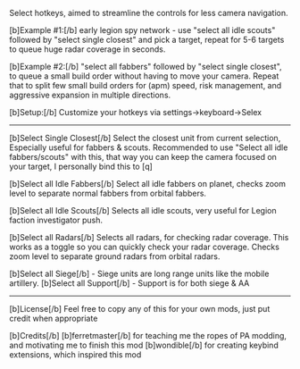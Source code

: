
Select hotkeys, aimed to streamline the controls for less camera navigation.

[b]Example #1:[/b] early legion spy network - use "select all idle scouts" followed by "select single closest" and pick a target, repeat for 5-6 targets to queue huge radar coverage in seconds.

[b]Example #2:[/b] "select all fabbers" followed by "select single closest", to queue a small build order without having to move your camera.
Repeat that to split few small build orders for (apm) speed, risk management, and aggressive expansion in multiple directions.

[b]Setup:[/b] Customize your hotkeys via settings->keyboard->Selex

----------------------

[b]Select Single Closest[/b]
Select the closest unit from current selection, Especially useful for fabbers & scouts.
Recommended to use "Select all idle fabbers/scouts" with this, that way you can keep the camera focused on your target, I personally bind this to [q]

[b]Select all Idle Fabbers[/b]
Select all idle fabbers on planet, checks zoom level to separate normal fabbers from orbital fabbers.

[b]Select all Idle Scouts[/b]
Selects all idle scouts, very useful for Legion faction investigator push.

[b]Select all Radars[/b]
Selects all radars, for checking radar coverage. This works as a toggle so you can quickly check your radar coverage.
Checks zoom level to separate ground radars from orbital radars.

[b]Select all Siege[/b] - Siege units are long range units like the mobile artillery.
[b]Select all Support[/b] - Support is for both siege & AA

----------------------

[b]License[/b]
Feel free to copy any of this for your own mods, just put credit when appropriate

[b]Credits[/b]
[b]ferretmaster[/b] for teaching me the ropes of PA modding, and motivating me to finish this mod
[b]wondible[/b] for creating keybind extensions, which inspired this mod